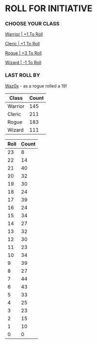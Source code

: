 # ROLL FOR INITIATIVE
### CHOOSE YOUR CLASS

[Warrior | +1 To Roll](https://github.com/benjaminsampica/benjaminsampica/issues/new?title=roll%7Cwarrior&body=Just+click+%27Submit+new+issue%27.)

[Cleric | +1 To Roll](https://github.com/benjaminsampica/benjaminsampica/issues/new?title=roll%7Ccleric&body=Just+click+%27Submit+new+issue%27.)

[Rogue | +3 To Roll](https://github.com/benjaminsampica/benjaminsampica/issues/new?title=roll%7Crogue&body=Just+click+%27Submit+new+issue%27.)

[Wizard | -1 To Roll](https://github.com/benjaminsampica/benjaminsampica/issues/new?title=roll%7Cwizard&body=Just+click+%27Submit+new+issue%27.)
### LAST ROLL BY
[Waz0x](https://www.github.com/Waz0x) - as a rogue rolled a 19!

|Class|Count|
|-|-|
|Warrior|145|
|Cleric|211|
|Rogue|183|
|Wizard|111|

|Roll|Count|
|-|-|
|23|8
|22|14
|21|40
|20|32
|19|30
|18|24
|17|39
|16|24
|15|34
|14|27
|13|32
|12|30
|11|23
|10|34
|9|39
|8|27
|7|44
|6|43
|5|33
|4|25
|3|23
|2|15
|1|10
|0|0
